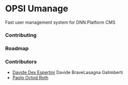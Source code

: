 OPSI Umanage
============

Fast user management system for DNN.Platform CMS

### Contributing

### Roadmap

### Contributors

- [Davide Dex Espertini](https://github.com/iamdex/)
Davide BraveLasagna Galimberti
- [Paolo Octod Roth](https://github.com/OctoD/)
